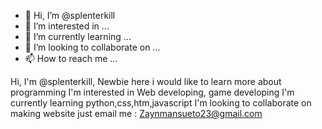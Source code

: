 - 👋 Hi, I’m @splenterkill
- 👀 I’m interested in ...
- 🌱 I’m currently learning ...
- 💞️ I’m looking to collaborate on ...
- 📫 How to reach me ...

<!---
splenterkill/splenterkill is a ✨ special ✨ repository because its `README.md` (this file) appears on your GitHub profile.
You can click the Preview link to take a look at your changes.
---> 
Hi, I'm @splenterkill, Newbie here i would like to learn more about programming
I'm interested in Web developing, game developing
I'm currently learning python,css,htm,javascript
I'm looking to collaborate on making website
just email me : Zaynmansueto23@gmail.com 
